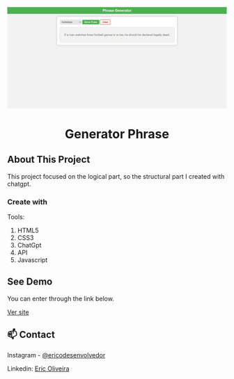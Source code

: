 <img src=".github/preview-generator-phrase.jpg" alt="demo of website generator phrase." />

<br>

<h1 align="center">Generator Phrase</h1>

<!-- ABOUT THE PROJECT -->
## About This Project

This project focused on the logical part, so the structural part I created with chatgpt.

### Create with

Tools:  

1. HTML5
2. CSS3
3. ChatGpt
4. API
5. Javascript

<!-- GETTING STARTED -->
## See Demo

You can enter through the link below.

[Ver site](https://ericodesenvolvedor.github.io/phrase-generator/)

<!-- CONTACT -->
## 📫 Contact

Instagram - [@ericodesenvolvedor](https://instagram.com/ericodesenvolvedor/)

Linkedin: [Eric Oliveira](https://www.linkedin.com/in/eric-de-oliveira-pereira/)